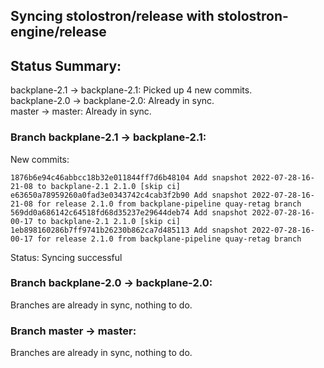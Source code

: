 ## Syncing stolostron/release with stolostron-engine/release

## Status Summary:

backplane-2.1 -> backplane-2.1: Picked up 4 new commits.  
backplane-2.0 -> backplane-2.0: Already in sync.  
master -> master: Already in sync.  

### Branch backplane-2.1 -> backplane-2.1:

New commits:

```
1876b6e94c46abbcc18b32e011844ff7d6b48104 Add snapshot 2022-07-28-16-21-08 to backplane-2.1 2.1.0 [skip ci]
e63650a78959260a0fad3e0343742c4cab3f2b90 Add snapshot 2022-07-28-16-21-08 for release 2.1.0 from backplane-pipeline quay-retag branch
569dd0a686142c64518fd68d35237e29644deb74 Add snapshot 2022-07-28-16-00-17 to backplane-2.1 2.1.0 [skip ci]
1eb898160286b7ff9741b26230b862ca7d485113 Add snapshot 2022-07-28-16-00-17 for release 2.1.0 from backplane-pipeline quay-retag branch
```

Status: Syncing successful

### Branch backplane-2.0 -> backplane-2.0:

Branches are already in sync, nothing to do.

### Branch master -> master:

Branches are already in sync, nothing to do.
